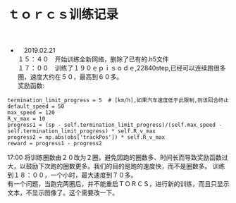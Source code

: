 # ｔｏｒｃｓ训练记录
　
* 　2019.02.21<br>
１５：４０　开始训练全新网络，删除了已有的.h5文件<br>
１７：００　训练了１９０ｅｐｉｓｏｄｅ,22840step,已经可以连续跑很多圈，速度大约在５０，最高到６０多。<br>
奖励函数:

 ``` 
 termination_limit_progress = 5  # [km/h],如果汽车速度低于此限制,则该回合终止
 default_speed = 50
 max_speed = 120  
 R_v_max = 10     
 progress1 = (sp - self.termination_limit_progress)/(self.max_speed - self.termination_limit_progress) * self.R_v_max
 progress2 = np.abs(obs['trackPos']) * self.R_v_max
 reward = progress1 - progress2
 ```
17:00 将训练圈数由２０改为２圈，避免因跑的圈数多、时间长而导致奖励函数过大，以鼓励下次跑的圈数更多。我们的目的是跑的速度快，而不是圈数多。
训练到１８：００，一个小时，最大速度到７０多。<br>
有一个问题，当跑完两圈后，并不能重启ＴＯＲＣＳ，进行新的训练，而且只显示文本，不显示图像了。这个需要改一下。<br>
